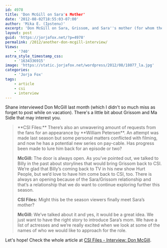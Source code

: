 ```yaml
---
id: 4978
title: 'Don McGill on Sara's Mother'
date: '2012-08-02T18:55:03-07:00'
author: 'Mika E. (Ipstenu)'
excerpt: 'Don McGill on Sara, Grissom, and Sara''s mother (for whom they have a list).'
layout: post
guid: 'https://jorjafox.net/?p=4978'
permalink: /2012/another-don-mcgill-interview/
Views:
    - '740'
astra_style_timestamp_css:
    - '1634336915'
image: 'https://static.jorjafox.net/wordpress/2012/08/18077_la.jpg'
categories:
    - 'Jorja Fox'
tags:
    - article
    - csi
    - interview
---
```


Shane interviewed Don McGill last month (which I didn't so much miss as forget to post while on vacation). There's a little bit about Grissom and Ma Sidle that may interest you.
<blockquote>**CSI Files:** There’s also an unwavering amount of requests from the fans for an appearance by **William Petersen**. An attempt was made last season but some personal matters conflicted with filming, and now he has a potential new series on pay-cable. Has progress been made to lure him back for an episode or two?

**McGill:** The door is always open. As you’ve pointed out, we talked to Billy in the past about storylines that would bring Grissom back to CSI. We’re glad that Billy’s coming back to TV in his new show Hurt People, but we’d love to have him come back to CSI, too. There is always an opening because of the Sara/Grissom relationship and that’s a relationship that we do want to continue exploring further this season.

**CSI Files:** Might this be the season viewers finally meet Sara’s mother?

**McGill:** We’ve talked about it and yes, it would be a great idea. We just want to have the right story to introduce Sara’s mom. We have a list of actresses and we’re really excited when we look at some of the names of who we would like to approach for the role.</blockquote>
Let's hope! Check the whole article at <a href="http://www.csifiles.com/content/2012/07/interview-don-mcgill/">CSI Files - Interview: Don McGill</a>.
